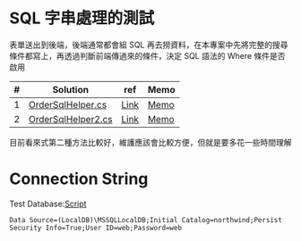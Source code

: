 # SQL 字串處理的測試

表單送出到後端，後端通常都會組 SQL 再去撈資料，在本專案中先將完整的搜尋條件都寫上，再透過判斷前端傳過來的條件，決定 SQL 語法的 Where 條件是否啟用

| #   | Solution                                                      | ref                                                     | Memo                   |
| --- | ------------------------------------------------------------- | ------------------------------------------------------- | ---------------------- |
| 1   | [OrderSqlHelper.cs](./Services/SqlHelper/OrderSqlHelper.cs)   | [Link](http://tomex.dabutek.com/2014/08/sql.html)       | [Memo](./data/sol1.md) |
| 2   | [OrderSqlHelper2.cs](./Services/SqlHelper/OrderSqlHelper2.cs) | [Link](https://dotblogs.com.tw/shadow/2011/06/16/28763) | [Memo](./data/sol2.md) |

目前看來式第二種方法比較好，維護應該會比較方便，但就是要多花一些時間理解

# Connection String

Test Database:[Script](./data/Northwind_Crete_sql_script.txt)

```
Data Source=(LocalDB)\MSSQLLocalDB;Initial Catalog=northwind;Persist Security Info=True;User ID=web;Password=web
```
